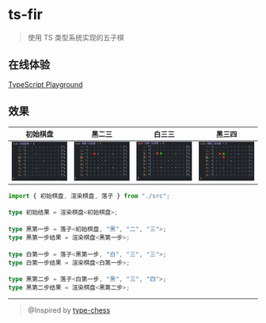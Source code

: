 # ts-fir

> 使用 TS 类型系统实现的五子棋

## 在线体验

<a href="https://www.typescriptlang.org/play?#code/PQKhCgAIUwv9UAQ9DePoaPUomOApgDwA4HsAnAF0mIE9dNJBYOUHvlQX4DIBeSAO0wDdNCBuLPEVIUqkQF5eLSAFc2AE0wAzAJYdZ-HARJlK1QPRmk4oSmZ1grSOqAyFUkKAhgBsAzifDhQEaJEAupoAdTQB9ugM6KgCFugFnagJJyaBgaQtqigG9pkgDeUJC6cYDoKgBcqfwAvvwCmsI6kIAFSoAAcgA8ACqQOMSYco7ePgB8SSmAskrlgFRyPtnV-JCpGdmWeQXR5iWAxtY+SZDdfdm+vCNZkNb5rlPFor6SCQA+kHOTZnvUgPOKVYAL5n112A1NLe2s9-P1jbLNFZUqCh4i16bRSAH5gX0Utl6AxzkVYtRypI-nFWqYERZIIAYuRRVXK6MKMSxgEg5PGVbGE3aIyCAbbVySSqRcaYAUuXJtKZmJKgFtFcksznEkqAYDlydyBdNRIBrRXJQvFl0ggF05cmSwluMBoSCAeQVAPF6gBXrQDB8YAF+MA6d6RIkS6h+QCS3pUUoAabxBj2ePxaABp7diHl8Xr5wG9IA6vU9vs04uCA57PsGXmHhsMIboUsMxtCI0HnaHw5ZU9bKjdKoG2q7IPm7ZHWqrqViaLnC06Q2601GM69JLn7SD3cMy1D2t6XYn45tU7p4YLRIByTUAcXK27uO-vNXxdpv1n0+P2SOsLyCxyAQ7PJlfb3cJ1PTvNVQutYul8uV5lYwDwOjOO+mG0uPW+1xvWFvoy6TyPf9MzjPdh1A7JB0gbIe2bBtAIPaDIGfC8CxBa8S0vO8xwtSBpytF85y-F0P27SNVxI9d-X0bda07Jt2gTJDz0LYtYPvLlRGfAjZwDedgLdT84O-aiKOaOi+jY8swP0bIUNYhicPlQAwHUAEjkel8QA5uUfQAGJQnQAk421SofEAEb9-VMsTIAAbRSAEgV8ABGZc7MIFoACZwAAXXDRzLN9UCIV8Ny-PXUChxogTz0c4sgtaJMwohKygpinwHO8sK42yJLUpStz0rCmFGHiwqGFTWElJpHxAHVtQA6VMAHgVAE-tDphjibI4iGSBymycoOuxbJsQ6klshJDraWyWkOpZbIWQ67lsm5DqhWyIUOslbJJQ6hVsgVCYdgfWYfHqprWAAeQAWyUYhjNqxriwAIjiO7VTVDwYEAaYtAAVtQBZeUAO38zSrEpPsAKitAAV1QBwC0kZETlxE4yROekTjZE5eROEUTmlE4dvNeVPsAVr9wchyBoaJyA4bpEmkcgFHIDRyAMcVCqsUAAHNH1BiHWB67GaRZ-H2c6jFx2oJmJzZyQsYB0Rhd5sXGcBj6CdYZJhiB7JgfBjrcdVj7ed2rmsUAEPNAAIEz7wcqNni15-1Re3NWwfDaWbe18H4ohJWMsgFWPfV+LQM1yAdZ9yBcmK2gisPcq9s4y1ABgVX7Kl+pzIF+tz-QTyyTbtodk-T+XM7jCFcwTqy7qBu7POLZPi9Lzz2gAMkgQufoc4vcbLiufrcluy7iiDQ9K8PGFl0RADPdQBuhK++OftTn6c+dodz1+qu253OvICNjPUMXkvu-brua7KwfI8FyBAGflcfJ+n2e84hFCt+r4thbZ1f19zyo-jvnek5+vee6QiO9ZKIAKDlz6-Uvo7OeYEF7fzuq3cuK9ID1xfqbD+cD8xb1gRWA+cIj64UANByICp6SF+lfcMt9oGwIfhOS2CC17G1fig4s79yHd1-iVAoWJACLeYAJyDABk3oAd+VJB3UALwbgAWXbuvwLEgBfN14QI1gwjABH++I8AWIxD8MEYAVPIlFYkAMKKai5GAGh-pRyiSjcMERwrRJRpGCMkUYrEgAcjK4ZIUxJxpHsLljUSyDj-Ru34QMSypiITcLUdkaR-DdZYjeoADbdAA8Fs1SAgBQxUAJ3aWtKheJJmIDquDyjRNVjE9J4SSjrxiYAIeV5iKxSEk3J0Ti5JLLgU0QRTokeO3I00pxYAAK6cYnFyydE7ucTKmQGqDUxJdSUi9OyO0+p1BNJJMac0gSUTql3VqXAzpNtul3V6f08pwxBmDHGdkyZ0zIBRMADIRAzkmnJiZk8oZzckXJOBk8A2xjENONpEs5pTLnZFaT4E5RSzkLJbICtpkB1mLM+T0u5OzIBu32SMsZwwsn3PBSc2ZiTAXAobOcxFayulnOhWc2F8KrkHORXc45Ly3GiCiT865ZyOqAFD9QAvCEOOyA4gFHzvm7ISVc85XKonYpeEUsFEKWxpN5QilZozPLMrZVwqlrz3AakABTqgA-lMABYRgBaOUAO3BgA15UAODGIQzl8KCHcs0WJACcFoAO2MtUGqicaoFKQzlaoJek5cpqc7SxOGGf0rrNUEvDBFFsuZTUP0fJbF2kAA0h1tfa-VjqTWVADUS5e+ZTWYIHtgt51AHWRKdbxW4dKNmeoEY7XmP5IDxs1fmwtxbIl4uLJmgoKrPAap1Qa41gB0JTNb0QAqsraOiZakoNb823DOUEY1g6mkpEHW6jZsSnnLl7TnUWvqq3zsDYu4Nllcy9ojU-aNW6412trYmyJE6p0hBnZULd0K+moKqL2rNf9D65sgAaq906h1FouRss5K7y2LI+mzKtY6L3fpvb+idTbIAvtbeqTwBqZ1JJHaIL9PRB1JMqLcQdXTon+jw9ovFiHXqfsg79IIn10N5soz9IIg6i0lshcuW4xDwF239HW5NDbizseYTXSyLlIATvDBOoNAUKNQdvRO-jKDf7ZqwTS6ggB-s0AEbGUSJ3MciV0stV897LkAA2m-7IWAZSIAW-jADHcoAQmthKUUkDzZ2-prN2eE2wQErlACEFoAGKzABwKkEazoUwK+YC0FgzMCy7Ru4jOVzPhKHUO3FBKTPGgV8cgKFwLVm2juc85AQAyvqdDOYHIchXTMtnOSV-ODcbRxebXwvsAlkvuyHFixIfLsgmbxUHYsZW037xa73LFVWWvtcGX1mVZcesjfdhprTaWon1eLCZxhVRMtBdfYNuMin3YlSq3tjKB3Mp92U64LEc3Pm3FncMCTAGgMRfvikYtH0c6pK4deSztn7OLjKZAFmYGXNfdy0Cdb2Xwyg++6c3OS98pDhi5UOrf2Rbg0ay2ZrQ4v2Tp-U0uTGX-NZZy9uEThXh0tYhCTgjM2C61a+8WF9ll0fuwhBi+Zz3eudGWdsgbW2kIs4+ddnnoESdNpmxlC7Zyru4cA-Bvh-HPqrcqBDzbPOduHZOy1o7vdYQh219mlTtCWQfTeucnl1kUh-OXBb83-O2nW6Wbb4YVvHc2-i3bkprvnf2497Qr3Xl9dG0N8bz5vFagtMNoHk33vxU4qhVsmF3l-Sh4EjZYYImHSxLD175yHmgRlgzwJJ3kA08knzyCl32e8t2lpKXhshe08shryK8vtkc+uTtNyRvLo6+t4DEKTvzRu+V8lP3n37uK+54VCPv5XlwzDYym7DKgz5kzfT8uFry-Bd57X4NjfguAwl+31t3fe+AzV8Pzz4-J+AwN-P4Ly-V+Awd9v3v+-D-e-ROfyf+Zdph-Fm-5P4sMQZXB-VXPfUArbcA92SA0CaAyASAwkDKXIc-dpeKVhPuf3cPI3KJU3FPA3LAz5B3PAoPL5b3APfAkgy3TA4gwgsg6g0gqgyPSgiPAg+g5gig63Ng0pP3M7QpBgyJYVLvPg0pRPSyXAtPO5SyWgxglvSvbEcrWvPg9g1PHvO0EkeQpvTg73NPWkdQwQzQ8fNvFkXQgfRQwgtPbkYwog6Q5QyvIUSwqQlggwgMSUew0wrQlQhUVwzQmfVrD5XiUCBfMKJfRQ-w92B0czI-EI0XCMCIi-KIk-VQ2Iu-eIq-KvJIl-FIh-O0Iwz-HfTIt-dvdIh-Bw51N-MKO0Ow3I5ItggsFwv-EIu0TwwA4Aq-WAlrNosKDo4YDo2A+AjqUCJAwOO6cxVA07ABUQFlD6HTPTJ7BxTxLhZcNmKqHhQAJjlLIABrTAcgfABQU4Q6W6FIXmZYtY7cTY7Y3YuYI6KtJBMGXiS4xqKyJY1Y8uFIe4hqKyI454jcInHvW4CBCEP4iGTjaNW4OYn4vLQrBxQOcnToMEgSBtYuVlBxKLMnCjLTKjJjdLQE1HBsYnDnKnArDnSnQXGE5ZVZSyMQaIjHC9etRbUTcGH+YHVyMrKk6rMrSTN-CEIpUIsowIsovZK5C7bTVkwXPjEUnnQEwzcUrbPnc5Hk-k0CcXSXMrfjBk7eOBT6XDLxD7BUlrCbFFFE3UmA6UqA-o-kwYo0yExxbcYYu6MCO6GxJCW0k07ok0zXPfd0rbT03bdXQbb0pTNXXXY7IMthHg0QbRBWFIE4G4yoEkYsRkKMn3V+OMmmX+aMuhU2FkYsfkRMmMoUeMtMpM02fM1M-XQAJjtABl8zEAFwdhA15kWIJkdgB0kBjPNn9hR0sgjIhghF0QEWyFUT4XLIrIFyuwI2XFrIqydjBgbKBJA2bPeDJNlSZMgCZUrJoyHFXIrM+ley8WjU3O3MdkqG4VAIhE1OPOLn4UNN7k1OkVaAvL4SvKQn3Je23EpKk0rOrLNnBgthRx1zDjfRzSxEAB+jQAUuNb1PtABlv0ABzzSyRwQwFQAAc2XEK2gtgvgrYAQqrWs1QptLtJhNQuyAAAMAASRIbCqC3ISAUilCiiwiocs5HDJ7EfJZD1Q4xsus78yCmC7cOCwgRCwRO6ZcazYDFsA4Vgf7ZzSQUc8EoEEncMYS5csDKTCnHdDKCEa2OciBNSyASshixJeUjKYXOPR9Ko9s6c6I0C29ci4sSsppEnH86cr2MGCsUyv4YS3o-bSAciwObIFSgSN8hKLyqzaCny30gMgCoeagNc-ghtLpbxFIKyM4ovNgeKE4O6coO6VKyAO6bETK0CNKkkPKuMNK2kIq4YNKlkMqkmO6bkKqtKoUOq7KyURqu6BUMubIJKmS1yYrKTSwu6QBKqocO0wAXuJRqxrxqJrJrxrsrQq+rcFBr7TIBAAu4hWtWrWvWo2rWpmrV0sLOJ2L2KuO0tS1wzpLeKsjOSEy6tEx6qZ2uo5NRMIsACriKixIXSnDWDSbOBM6i61oSix6wimbf0gC0KoMvXalMM6gQAXCVABpzS93pWeVeSxBhsj0kFwORrHxSHRuiUIKxpxthoxuGFxu9yJuXBJsxvxuxuJopq4LlQhsgHRpwPJusPpvxqUJZuZvRrZs5rxo5tZp5scKZpYO4PGKhvxpbL4MqAZraAKA-RhtQtYGislvxvREgGAGAEgAAAt8BuBXJiB8BIBnBqBCBMBHApB7BiA6aOEHRABTa0kEmKVrpNtPulyvukKsJE4Rtvlp0q3P4KtvKGtpVrVs1u1qBD1oNswCNpNrNoto-UkRtrtqmL9utvuhsVdsEuyrdokUsU9pgoVp9sqDjv9sDvVq1p1rIH1sNsgGNtNvNstrLFttYHtsLuTuyvMTTvulKvdpMXrq9sVqtuxADrWCDtLtDorojqrqjtrqAA" target="_blank">TypeScript Playground</a>

## 效果

|初始棋盘|黑二三|白三三|黑三四
| :---: | :---: | :---: | :---: |
| ![0.png](./img/0.png)|![B1.png](./img/B1.png)|![W1.png](./img/W1.png)|![B2.png](./img/B2.png)|

```ts
import { 初始棋盘, 渲染棋盘, 落子 } from "./src";

type 初始结果 = 渲染棋盘<初始棋盘>;

type 黑第一步 = 落子<初始棋盘, "黑", "二", "三">;
type 黑第一步结果 = 渲染棋盘<黑第一步>;

type 白第一步 = 落子<黑第一步, "白", "三", "三">;
type 白第一步结果 = 渲染棋盘<白第一步>;

type 黑第二步 = 落子<白第一步, "黑", "三", "四">;
type 黑第二步结果 = 渲染棋盘<黑第二步>;
```

____

> @Inspired by <a href="https://github.com/chinese-chess-everywhere/type-chess" target="_blank">type-chess</a>
